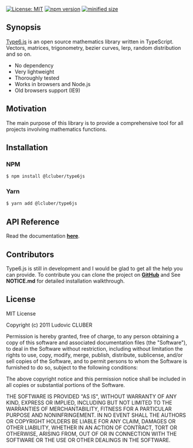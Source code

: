 [![License: MIT](https://img.shields.io/npm/l/@lcluber/type6js.svg)](https://opensource.org/licenses/MIT)
[![npm version](https://badge.fury.io/js/%40lcluber%2Ftype6js.svg)](https://www.npmjs.com/package/@lcluber/type6js)
[![minified size](https://img.shields.io/bundlephobia/min/@lcluber/type6js)](https://www.npmjs.com/package/@lcluber/type6js)

## Synopsis

[Type6.js](http://type6js.lcluber.com) is an open source mathematics library written in TypeScript.
Vectors, matrices, trigonometry, bezier curves, lerp, random distribution and so on.

- No dependency
- Very lightweight
- Thoroughly tested
- Works in browsers and Node.js
- Old browsers support (IE9)

## Motivation

The main purpose of this library is to provide a comprehensive tool for all projects involving mathematics functions.

## Installation

### NPM

```bash
$ npm install @lcluber/type6js
```

### Yarn

```bash
$ yarn add @lcluber/type6js
```

## API Reference

Read the documentation **[here](http://type6js.lcluber.com/installation.html)**.

## Contributors

Type6.js is still in development and I would be glad to get all the help you can provide.
To contribute you can clone the project on **[GitHub](https://github.com/LCluber/Type6.js)** and See **NOTICE.md** for detailed installation walkthrough.

## License

MIT License

Copyright (c) 2011 Ludovic CLUBER

Permission is hereby granted, free of charge, to any person obtaining a copy
of this software and associated documentation files (the "Software"), to deal
in the Software without restriction, including without limitation the rights
to use, copy, modify, merge, publish, distribute, sublicense, and/or sell
copies of the Software, and to permit persons to whom the Software is
furnished to do so, subject to the following conditions:

The above copyright notice and this permission notice shall be included in all
copies or substantial portions of the Software.

THE SOFTWARE IS PROVIDED "AS IS", WITHOUT WARRANTY OF ANY KIND, EXPRESS OR
IMPLIED, INCLUDING BUT NOT LIMITED TO THE WARRANTIES OF MERCHANTABILITY,
FITNESS FOR A PARTICULAR PURPOSE AND NONINFRINGEMENT. IN NO EVENT SHALL THE
AUTHORS OR COPYRIGHT HOLDERS BE LIABLE FOR ANY CLAIM, DAMAGES OR OTHER
LIABILITY, WHETHER IN AN ACTION OF CONTRACT, TORT OR OTHERWISE, ARISING FROM,
OUT OF OR IN CONNECTION WITH THE SOFTWARE OR THE USE OR OTHER DEALINGS IN THE
SOFTWARE.
